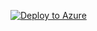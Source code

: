 [![Deploy to Azure](http://azuredeploy.net/deploybutton.png)](https://azuredeploy.net/#create/Microsoft.Template/uri/https://github.com/digitalgridlock/test03/azure-resource-manager/azure.deployment.with-repo.json)
